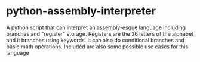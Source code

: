 # python-assembly-interpreter
A python script that can interpret an assembly-esque language including branches and "register" storage. Registers are the 26 letters of the alphabet and it branches using keywords. It can also do conditional branches and basic math operations. Included are also some possible use cases for this language
